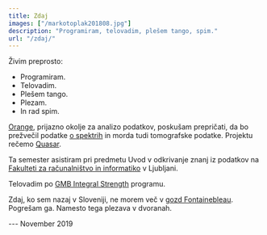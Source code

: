 ```yaml
---
title: Zdaj
images: ["/markotoplak201808.jpg"]
description: "Programiram, telovadim, plešem tango, spim."
url: "/zdaj/"
---
```


Živim preprosto:

- Programiram.
- Telovadim.
- Plešem tango.
- Plezam.
- In rad spim.

[Orange](https://orange.biolab.si), prijazno okolje za analizo podatkov, poskušam prepričati,
da bo prežvečil
podatke [o spektrih](https://github.com/quasars/orange-spectroscopy) in morda tudi
tomografske podatke. Projektu rečemo [Quasar](https://quasar.codes).

Ta semester asistiram pri predmetu Uvod v odkrivanje znanj iz podatkov na [Fakulteti za računalništvo in informatiko](https://www.fri.uni-lj.si) v Ljubljani.

Telovadim po
[GMB Integral Strength](https://gmb.io/is/) programu.

Zdaj, ko sem nazaj v Sloveniji, ne morem več v [gozd Fontainebleau](/font/). 
Pogrešam ga. Namesto tega plezava v dvoranah.

--- November 2019
